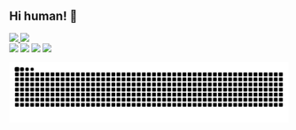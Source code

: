 ## Hi human! 👋

<!--  <img align="center" height="250" style="border-radius:50px;" src="https://media.giphy.com/media/xonOzxf2M8hNu/giphy.gif"> -->

<div align="height">
  <a href="https://github.com/ffraanks">
  <img height="180em" src="https://github-readme-stats.vercel.app/api?username=ffraanks&show_icons=true&theme=gruvbox&include_all_commits=true&count_private=true"/>
  <img height="180em" src="https://github-readme-stats.vercel.app/api/top-langs/?username=ffraanks&layout=compact&langs_count=7&theme=gruvbox"/>
</div>
 <div>
  <a href = "https://t.me/FranklinTech"><img src="https://img.shields.io/badge/Telegram-2CA5E0?style=for-the-badge&logo=telegram&logoColor=white" target="_blank"></a>
<!--   <a href="https://www.instagram.com/_f.oliveira98/" target="_blank"><img src="https://img.shields.io/badge/-Instagram-%23E4405F?style=for-the-badge&logo=instagram&logoColor=white" target="_blank"></a> -->
<!--  <a href="https://discord.com/channels/916726328697430046/916726896430055504" target="_blank"><img src="https://img.shields.io/badge/Discord-7289DA?style=for-the-badge&logo=discord&logoColor=white" target="_blank"></a>  -->
  <a href = "mailto:franklinpb98@gmail.com"><img src="https://img.shields.io/badge/-Gmail-%23333?style=for-the-badge&logo=gmail&logoColor=white" target="_blank"></a>
   <a href = "https://www.reddit.com/user/FranklinTech"><img src="https://img.shields.io/badge/Reddit-FF4500?style=for-the-badge&logo=reddit&logoColor=white" target="_blank"></a>
   <a href = "https://wiki.archlinux.org/title/User:FranklinTech"><img src="https://img.shields.io/badge/Arch_Linux-1793D1?style=for-the-badge&logo=arch-linux&logoColor=white" target="_blank"></a>
  
![Snake animation](https://github.com/ffraanks/ffraanks/blob/output/github-contribution-grid-snake.svg)
</div>
  
